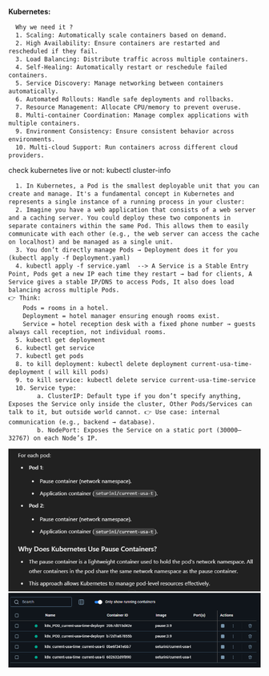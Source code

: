 **Kubernetes:**

      Why we need it ?
      1. Scaling: Automatically scale containers based on demand.
      2. High Availability: Ensure containers are restarted and rescheduled if they fail.
      3. Load Balancing: Distribute traffic across multiple containers.
      4. Self-Healing: Automatically restart or reschedule failed containers.
      5. Service Discovery: Manage networking between containers automatically.
      6. Automated Rollouts: Handle safe deployments and rollbacks.
      7. Resource Management: Allocate CPU/memory to prevent overuse.
      8. Multi-container Coordination: Manage complex applications with multiple containers.
      9. Environment Consistency: Ensure consistent behavior across environments.
      10. Multi-cloud Support: Run containers across different cloud providers.


check kubernetes live or not: kubectl cluster-info

      1. In Kubernetes, a Pod is the smallest deployable unit that you can create and manage. It's a fundamental concept in Kubernetes and represents a single instance of a running process in your cluster:
      2. Imagine you have a web application that consists of a web server and a caching server. You could deploy these two components in separate containers within the same Pod. This allows them to easily communicate with each other (e.g., the web server can access the cache on localhost) and be managed as a single unit.
      3. You don’t directly manage Pods → Deployment does it for you (kubectl apply -f Deployment.yaml)
      4. kubectl apply -f service.yaml  --> A Service is a Stable Entry Point, Pods get a new IP each time they restart → bad for clients, A Service gives a stable IP/DNS to access Pods, It also does load balancing across multiple Pods.
    👉 Think:
        Pods = rooms in a hotel.
        Deployment = hotel manager ensuring enough rooms exist.
        Service = hotel reception desk with a fixed phone number → guests always call reception, not individual rooms.
      5. kubectl get deployment
      6. kubectl get service
      7. kubectl get pods
      8. to kill deployment: kubectl delete deployment current-usa-time-deployment ( will kill pods)
      9. to kill service: kubectl delete service current-usa-time-service
      10. Service type:
            a. ClusterIP: Default type if you don’t specify anything, Exposes the Service only inside the cluster, Other Pods/Services can talk to it, but outside world cannot. 👉 Use case: internal communication (e.g., backend → database).
            b. NodePort: Exposes the Service on a static port (30000–32767) on each Node’s IP.

![img.png](img.png)
![img_1.png](img_1.png)